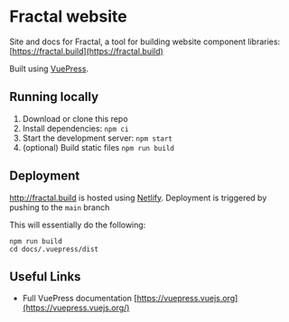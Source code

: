 # Fractal website

Site and docs for Fractal, a tool for building website component libraries: [https://fractal.build](https://fractal.build)

Built using [VuePress](https://vuepress.vuejs.org/).

## Running locally

1. Download or clone this repo
2. Install dependencies: `npm ci`
3. Start the development server: `npm start`
4. (optional) Build static files `npm run build`

## Deployment
http://fractal.build is hosted using [Netlify](https://www.netlify.com/). Deployment is triggered by pushing to the `main` branch

This will essentially do the following:

```
npm run build
cd docs/.vuepress/dist
```

## Useful Links
* Full VuePress documentation [https://vuepress.vuejs.org](https://vuepress.vuejs.org/)
